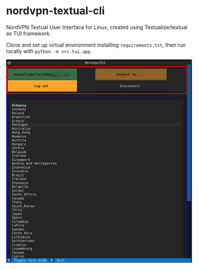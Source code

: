 # nordvpn-textual-cli

NordVPN Textual User Interface for Linux, created using Textualize/textual as TUI framework.

Clone and set up virtual environment installing `requirements.txt`, then run locally with `python -m src.tui.app`.

![TUI Sreenshot](screenshot.png)
